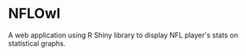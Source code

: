 # NFLOwl
A web application using R Shiny library to display NFL player's stats on statistical graphs. 
